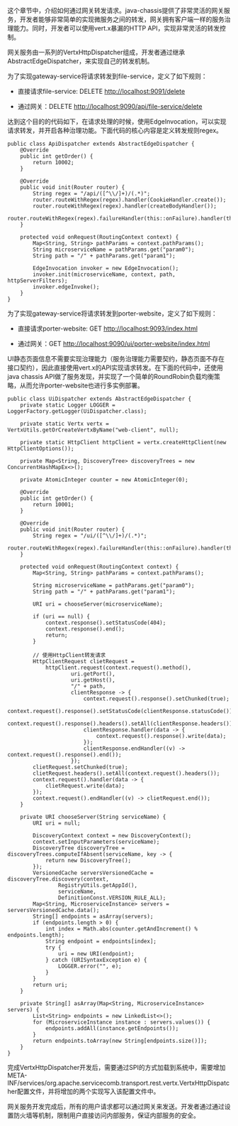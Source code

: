 这个章节中，介绍如何通过网关转发请求。java-chassis提供了非常灵活的网关服务，开发者能够非常简单的实现微服务之间的转发，网关拥有客户端一样的服务治理能力。同时，开发者可以使用vert.x暴漏的HTTP API，实现非常灵活的转发控制。

网关服务由一系列的VertxHttpDispatcher组成，开发者通过继承AbstractEdgeDispatcher，来实现自己的转发机制。

为了实现gateway-service将请求转发到file-service，定义了如下规则：

* 直接请求file-service: DELETE [http://localhost:9091/delete](http://localhost:9091/delete)

* 通过网关：DELETE [http://localhost:9090/api/file-service/delete](http://localhost:9090/api/file-service/delete)

达到这个目的的代码如下，在请求处理的时候，使用EdgeInvocation，可以实现请求转发，并开启各种治理功能。下面代码的核心内容是定义转发规则regex。

```
public class ApiDispatcher extends AbstractEdgeDispatcher {
    @Override
    public int getOrder() {
        return 10002;
    }

    @Override
    public void init(Router router) {
        String regex = "/api/([^\\/]+)/(.*)";
        router.routeWithRegex(regex).handler(CookieHandler.create());
        router.routeWithRegex(regex).handler(createBodyHandler());
        router.routeWithRegex(regex).failureHandler(this::onFailure).handler(this::onRequest);
    }

    protected void onRequest(RoutingContext context) {
        Map<String, String> pathParams = context.pathParams();
        String microserviceName = pathParams.get("param0");
        String path = "/" + pathParams.get("param1");

        EdgeInvocation invoker = new EdgeInvocation();
        invoker.init(microserviceName, context, path, httpServerFilters);
        invoker.edgeInvoke();
    }
}
```

为了实现gateway-service将请求转发到porter-website，定义了如下规则：

* 直接请求porter-website: GET [http://localhost:9093/index.html](http://localhost:9093/index.html)

* 通过网关：GET [http://localhost:9090/ui/porter-website/index.html](http://localhost:9090/ui/porter-website/index.html)

UI静态页面信息不需要实现治理能力（服务治理能力需要契约，静态页面不存在接口契约），因此直接使用vert.x的API实现请求转发。在下面的代码中，还使用java chassis API做了服务发现，并实现了一个简单的RoundRobin负载均衡策略，从而允许porter-website也进行多实例部署。

```
public class UiDispatcher extends AbstractEdgeDispatcher {
    private static Logger LOGGER = LoggerFactory.getLogger(UiDispatcher.class);

    private static Vertx vertx = VertxUtils.getOrCreateVertxByName("web-client", null);

    private static HttpClient httpClient = vertx.createHttpClient(new HttpClientOptions());

    private Map<String, DiscoveryTree> discoveryTrees = new ConcurrentHashMapEx<>();

    private AtomicInteger counter = new AtomicInteger(0);

    @Override
    public int getOrder() {
        return 10001;
    }

    @Override
    public void init(Router router) {
        String regex = "/ui/([^\\/]+)/(.*)";
        router.routeWithRegex(regex).failureHandler(this::onFailure).handler(this::onRequest);
    }

    protected void onRequest(RoutingContext context) {
        Map<String, String> pathParams = context.pathParams();

        String microserviceName = pathParams.get("param0");
        String path = "/" + pathParams.get("param1");

        URI uri = chooseServer(microserviceName);

        if (uri == null) {
            context.response().setStatusCode(404);
            context.response().end();
            return;
        }

        // 使用HttpClient转发请求
        HttpClientRequest clietRequest =
            httpClient.request(context.request().method(),
                    uri.getPort(),
                    uri.getHost(),
                    "/" + path,
                    clientResponse -> {
                        context.request().response().setChunked(true);
                        context.request().response().setStatusCode(clientResponse.statusCode());
                        context.request().response().headers().setAll(clientResponse.headers());
                        clientResponse.handler(data -> {
                            context.request().response().write(data);
                        });
                        clientResponse.endHandler((v) -> context.request().response().end());
                    });
        clietRequest.setChunked(true);
        clietRequest.headers().setAll(context.request().headers());
        context.request().handler(data -> {
            clietRequest.write(data);
        });
        context.request().endHandler((v) -> clietRequest.end());
    }

    private URI chooseServer(String serviceName) {
        URI uri = null;

        DiscoveryContext context = new DiscoveryContext();
        context.setInputParameters(serviceName);
        DiscoveryTree discoveryTree = discoveryTrees.computeIfAbsent(serviceName, key -> {
            return new DiscoveryTree();
        });
        VersionedCache serversVersionedCache = discoveryTree.discovery(context,
                RegistryUtils.getAppId(),
                serviceName,
                DefinitionConst.VERSION_RULE_ALL);
        Map<String, MicroserviceInstance> servers = serversVersionedCache.data();
        String[] endpoints = asArray(servers);
        if (endpoints.length > 0) {
            int index = Math.abs(counter.getAndIncrement() % endpoints.length);
            String endpoint = endpoints[index];
            try {
                uri = new URI(endpoint);
            } catch (URISyntaxException e) {
                LOGGER.error("", e);
            }
        }
        return uri;
    }

    private String[] asArray(Map<String, MicroserviceInstance> servers) {
        List<String> endpoints = new LinkedList<>();
        for (MicroserviceInstance instance : servers.values()) {
            endpoints.addAll(instance.getEndpoints());
        }
        return endpoints.toArray(new String[endpoints.size()]);
    }
}
```

完成VertxHttpDispatcher开发后，需要通过SPI的方式加载到系统中，需要增加META-INF/services/org.apache.servicecomb.transport.rest.vertx.VertxHttpDispatcher配置文件，并将增加的两个实现写入该配置文件中。

网关服务开发完成后，所有的用户请求都可以通过网关来发送。开发者通过通过设置防火墙等机制，限制用户直接访问内部服务，保证内部服务的安全。

